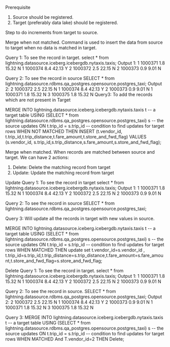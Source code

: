 
Prerequisite 
1.	Source should be registered.
2.	Target (preferably data lake) should be registered.

Step to do increments from target to source.

Merge when not matched.
Command is used to insert the data from source to target when no data is matched in target.

Query 1: To see the record in target.
select * from lightning.datasource.iceberg.icebergdb.nytaxis.taxis;
Output 1: 
1       1000371 1.8     15.32   N
1       1000374 8.4     42.13   Y
2       1000372 2.5     22.15   N
2       1000373 0.9     9.01    N

Query 2: To see the record in source
SELECT * from lightning.datasource.rdbms.qa_postgres.opensource.postgres_taxi;
Output 2:
2       1000372 2.5     22.15   N
1       1000374 8.4     42.13   Y
2       1000373 0.9     9.01    N
1       1000371 1.8     15.32   N
3       1000375 1.8     15.32   N
Query3: To add the records which are not present in Target

MERGE INTO lightning.datasource.iceberg.icebergdb.nytaxis.taxis t   -- a target table
USING (SELECT * from lightning.datasource.rdbms.qa_postgres.opensource.postgres_taxi) s          -- the source updates
ON t.trip_id = s.trip_id                -- condition to find updates for target rows
WHEN NOT MATCHED THEN INSERT (t.vendor_id, t.trip_id,t.trip_distance,t.fare_amount,t.store_and_fwd_flag) VALUES (s.vendor_id, s.trip_id,s.trip_distance,s.fare_amount,s.store_and_fwd_flag);

Merge when matched.
When records are matched between source and target. We can have 2 actions:
1.	Delete: Delete the matching record from target
2.	Update: Update the matching record from target


Update
Query 1: To see the record in target
select * from lightning.datasource.iceberg.icebergdb.nytaxis.taxis;
Output 1: 
1       1000371 1.8     15.32   N
1       1000374 8.4     42.13   Y
2       1000372 2.5     22.15   N
2       1000373 0.9     9.01    N

Query 2: To see the record in source
SELECT * from lightning.datasource.rdbms.qa_postgres.opensource.postgres_taxi;

Query 3: Will update all the records in target with new values in source.

MERGE INTO lightning.datasource.iceberg.icebergdb.nytaxis.taxis t   -- a target table
USING (SELECT * from lightning.datasource.rdbms.qa_postgres.opensource.postgres_taxi) s          -- the source updates
ON t.trip_id = s.trip_id                -- condition to find updates for target rows
WHEN MATCHED THEN update set t.vendor_id=s.vendor_id , t.trip_id=s.trip_id,t.trip_distance=s.trip_distance,t.fare_amount=s.fare_amount,t.store_and_fwd_flag=s.store_and_fwd_flag;


Delete
Query 1: To see the record in target.
select * from lightning.datasource.iceberg.icebergdb.nytaxis.taxis;
Output 1: 
1       1000371 1.8     15.32   N
1       1000374 8.4     42.13   Y
2       1000372 2.5     22.15   N
2       1000373 0.9     9.01    N

Query 2: To see the record in source.
SELECT * from lightning.datasource.rdbms.qa_postgres.opensource.postgres_taxi;
Output 2:
2       1000372 2.5     22.15   N
1       1000374 8.4     42.13   Y
2       1000373 0.9     9.01    N
1       1000371 1.8     15.32   N
3       1000375 1.8     15.32   N

Query 3:
MERGE INTO lightning.datasource.iceberg.icebergdb.nytaxis.taxis t   -- a target table
USING (SELECT * from lightning.datasource.rdbms.qa_postgres.opensource.postgres_taxi) s          -- the source updates
ON t.trip_id = s.trip_id                -- condition to find updates for target rows
WHEN MATCHED And T.vendor_id=2 THEN Delete;


